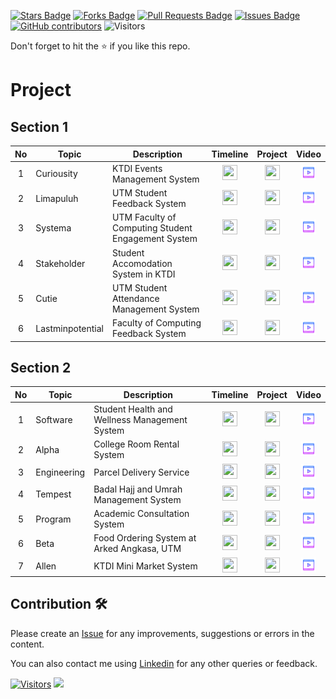 <a href="https://github.com/drshahizan/software-engineering/stargazers"><img src="https://img.shields.io/github/stars/drshahizan/software-engineering" alt="Stars Badge"/></a>
<a href="https://github.com/drshahizan/software-engineering/network/members"><img src="https://img.shields.io/github/forks/drshahizan/software-engineering" alt="Forks Badge"/></a>
<a href="https://github.com/drshahizan/software-engineering/pulls"><img src="https://img.shields.io/github/issues-pr/drshahizan/software-engineering" alt="Pull Requests Badge"/></a>
<a href="https://github.com/drshahizan/software-engineering/issues"><img src="https://img.shields.io/github/issues/drshahizan/software-engineering" alt="Issues Badge"/></a>
<a href="https://github.com/drshahizan/software-engineering/graphs/contributors"><img alt="GitHub contributors" src="https://img.shields.io/github/contributors/drshahizan/software-engineering?color=2b9348"></a>
![Visitors](https://api.visitorbadge.io/api/visitors?path=https%3A%2F%2Fgithub.com%2Fdrshahizan%2Fsoftware-engineering&labelColor=%23d9e3f0&countColor=%23697689&style=flat)


Don't forget to hit the :star: if you like this repo.

# Project


## Section 1

| No | Topic | Description | Timeline | Project | Video |
| :-----: | ------ | ------ | :------: | :------: | :------: |
| 1 | Curiousity | KTDI Events Management System |<a href="https://github.com/users/drshahizan/projects/11" ><img src="../../images/task.png" width="24px" height="24px" ></a> | <a href="sec01/curiousity" ><img src="../../images/data_folder.png" width="24px" height="24px" ></a> | <a href="https://drive.google.com/file/d/10PPqpjFU5fowf1gJV7jjJuLz-_N7bG6W/view?usp=sharing" ><img src="../../images/video.png" width="24px" height="24px" ></a> |
| 2 | Limapuluh | UTM Student Feedback System |<a href="https://github.com/users/drshahizan/projects/13" ><img src="../../images/task.png" width="24px" height="24px" ></a> |<a href="sec01/limapuluh" ><img src="../../images/data_folder.png" width="24px" height="24px" ></a>  | <a href="https://drive.google.com/file/d/1HMP0nLZfENY8Pd0jmZrZqYOHN7wuWa_u/view?usp=sharing" ><img src="../../images/video.png" width="24px" height="24px" ></a> |
| 3 | Systema | UTM Faculty of Computing Student Engagement System | <a href="https://github.com/users/drshahizan/projects/14" ><img src="../../images/task.png" width="24px" height="24px" ></a> | <a href="sec01/systema" ><img src="../../images/data_folder.png" width="24px" height="24px" ></a> | <a href="https://youtu.be/QNyU2mm2U9I" ><img src="../../images/video.png" width="24px" height="24px" ></a> |
| 4 | Stakeholder | Student Accomodation System in KTDI |<a href="https://github.com/users/drshahizan/projects/16" ><img src="../../images/task.png" width="24px" height="24px" ></a> | <a href="sec01/stakeholder" ><img src="../../images/data_folder.png" width="24px" height="24px" ></a> | <a href="https://drive.google.com/file/d/1Y5MDonjlJqYMGpEvBHAjbTkflxjoZQFN/view?usp=sharing" ><img src="../../images/video.png" width="24px" height="24px" ></a> |
| 5 | Cutie | UTM Student Attendance Management System |<a href="https://github.com/users/drshahizan/projects/15"><img src="../../images/task.png" width="24px" height="24px" ></a> | <a href="sec01/cutie" ><img src="../../images/data_folder.png" width="24px" height="24px" ></a> | <a href="https://drive.google.com/file/d/1IKDVpJuAmNXin22xnBnEjznAPXZQfj87/view?usp=drivesdk" ><img src="../../images/video.png" width="24px" height="24px" ></a> |
| 6 | Lastminpotential | Faculty of Computing Feedback System |<a href="https://github.com/users/drshahizan/projects/12" ><img src="../../images/task.png" width="24px" height="24px" ></a> |<a href="sec01/lastminpotential" ><img src="../../images/data_folder.png" width="24px" height="24px" ></a>  | <a href="https://drive.google.com/file/d/1CsboKsLFP6C0PVkWEgWm1xG_I3h6Kqky/view?usp=drive_link" ><img src="../../images/video.png" width="24px" height="24px" ></a> |

## Section 2

| No | Topic | Description | Timeline | Project |  Video |
| :-----: | ------ | ------ | :------: | :------: | :------: |
| 1 | Software| Student Health and Wellness Management System |<a href="https://github.com/users/drshahizan/projects/22" ><img src="../../images/task.png" width="24px" height="24px" ></a> | <a href="sec02/software" ><img src="../../images/data_folder.png" width="24px" height="24px" ></a> | <a href="" ><img src="../../images/video.png" width="24px" height="24px" ></a> |
| 2 | Alpha | College Room Rental System |<a href="https://github.com/users/drshahizan/projects/18" ><img src="../../images/task.png" width="24px" height="24px" ></a> | <a href="sec02/alpha" ><img src="../../images/data_folder.png" width="24px" height="24px" ></a> | <a href="" ><img src="../../images/video.png" width="24px" height="24px" ></a> |
| 3 | Engineering | Parcel Delivery Service |<a href="https://github.com/users/drshahizan/projects/20" ><img src="../../images/task.png" width="24px" height="24px" ></a> | <a href="sec02/engineering" ><img src="../../images/data_folder.png" width="24px" height="24px" ></a> | <a href="" ><img src="../../images/video.png" width="24px" height="24px" ></a> |
| 4 | Tempest | Badal Hajj and Umrah Management System|<a href="https://github.com/users/drshahizan/projects/23" ><img src="../../images/task.png" width="24px" height="24px" ></a> | <a href="sec02/tempest" ><img src="../../images/data_folder.png" width="24px" height="24px" ></a> | <a href="" ><img src="../../images/video.png" width="24px" height="24px" ></a> |
| 5 | Program | Academic Consultation System|<a href="https://github.com/users/drshahizan/projects/21" ><img src="../../images/task.png" width="24px" height="24px" ></a> | <a href="sec02/program" ><img src="../../images/data_folder.png" width="24px" height="24px" ></a> | <a href="" ><img src="../../images/video.png" width="24px" height="24px" ></a> |
| 6 | Beta | Food Ordering System at Arked Angkasa, UTM |<a href="https://github.com/users/drshahizan/projects/19" ><img src="../../images/task.png" width="24px" height="24px" ></a> |<a href="sec02/beta" ><img src="../../images/data_folder.png" width="24px" height="24px" ></a> | <a href="" ><img src="../../images/video.png" width="24px" height="24px" ></a> |
| 7 | Allen | KTDI Mini Market System |<a href="https://github.com/users/drshahizan/projects/17" ><img src="../../images/task.png" width="24px" height="24px" ></a> | <a href="sec02/allen"><img src="../../images/data_folder.png" width="24px" height="24px" ></a> | <a href="" ><img src="../../images/video.png" width="24px" height="24px" ></a> |

## Contribution 🛠️
Please create an [Issue](https://github.com/drshahizan/software-engineering/issues) for any improvements, suggestions or errors in the content.

You can also contact me using [Linkedin](https://www.linkedin.com/in/drshahizan/) for any other queries or feedback.

[![Visitors](https://api.visitorbadge.io/api/visitors?path=https%3A%2F%2Fgithub.com%2Fdrshahizan&labelColor=%23697689&countColor=%23555555&style=plastic)](https://visitorbadge.io/status?path=https%3A%2F%2Fgithub.com%2Fdrshahizan)
![](https://hit.yhype.me/github/profile?user_id=81284918)




